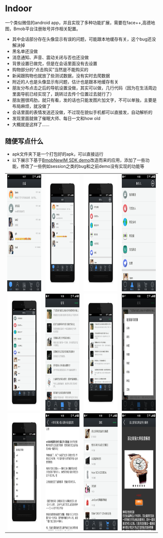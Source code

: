 # Indoor
一个类似微信的android app，并且实现了多种功能扩展，需要在face++,高德地图，Bmob平台注册账号并作相关配置。

* 其中会话部分存在头像显示有误的问题，可能跟本地缓存有关，这个bug还没解决掉
* 黑名单还没做
* 消息通知、声音、震动关闭与否也还没做
* 背景设置已做完，但是在会话里面没有去设置
* 购物部分的“点击购买”当然是不能购买的
* 新闻跟购物也就放了些测试数据，没有实时去爬数据
* 附近的人也是头像显示有问题，估计也是跟本地缓存有关
* 朋友分布点击之后的导航设置没做，其实可以做，几行代码（因为在生活周边里面导航已经实现了，跳转过去传个位置过去就行了）
* 朋友圈很鸡肋，就只有看，发的话也只能发图片加文字，不可以单独，主要是布局麻烦，就没做了
* 会话里面的表情发送还没做，不过现在貌似手机都可以直接发，自动解析的
* 发现里面就做了催眠大师、每日一文和how old
* 大概就是这样了......

## 随便写点什么

* apk文件夹下是一个打包好的apk，可以直接运行
* 以下展示下基于[BmobNewIM SDK demo](http://www.bmob.cn)改造而来的应用，添加了一些功能，修改了一些例如session之类的bug和之前demo没有实现的功能等


<table>
  <tr>
    <td style="vertical-align:bottom; text-align:center;">
     <img width="216" height="384" src="images/Screenshot_2017-04-25-18-57-45-088_Indoor.png"/>
    </td>
    <td style="vertical-align:bottom; text-align:center;">
     <img width="216" height="384" src="images/Screenshot_2017-04-25-18-57-54-943_Indoor.png"/>
    </td>
    <td style="vertical-align:bottom; text-align:center;">
     <img width="216" height="384" src="images/Screenshot_2017-04-25-18-58-03-589_Indoor.png"/>
    </td>
    <td style="vertical-align:bottom; text-align:center;">
     <img width="216" height="384" src="images/Screenshot_2017-04-25-18-58-06-594_Indoor.png"/>
    </td>
  </tr>
  <tr>
    <td style="vertical-align:bottom; text-align:center;">
     <img width="216" height="384" src="images/Screenshot_2017-04-25-18-58-21-021_Indoor.png"/>
    </td>
    <td style="vertical-align:bottom; text-align:center;">
     <img width="216" height="384" src="images/Screenshot_2017-04-25-18-58-26-916_Indoor.png"/>
    </td>
    <td style="vertical-align:bottom; text-align:center;">
     <img width="216" height="384" src="images/Screenshot_2017-04-25-18-58-32-944_Indoor.png"/>
    </td>
    <td style="vertical-align:bottom; text-align:center;">
     <img width="216" height="384" src="images/Screenshot_2017-04-25-18-58-37-015_Indoor.png"/>
    </td>
  </tr>
  <tr>
    <td style="vertical-align:bottom; text-align:center;">
     <img width="216" height="384" src="images/Screenshot_2017-04-25-18-58-41-063_Indoor.png"/>
    </td>
    <td style="vertical-align:bottom; text-align:center;">
     <img width="216" height="384" src="images/Screenshot_2017-04-25-18-59-26-481_Indoor.png"/>
    </td>
    <td style="vertical-align:bottom; text-align:center;">
     <img width="216" height="384" src="images/Screenshot_2017-04-25-18-59-39-719_Indoor.png"/>
    </td>
    <td style="vertical-align:bottom; text-align:center;">
     <img width="216" height="384" src="images/Screenshot_2017-04-25-18-59-42-892_Indoor.png"/>
    </td>
  </tr>
</table>
